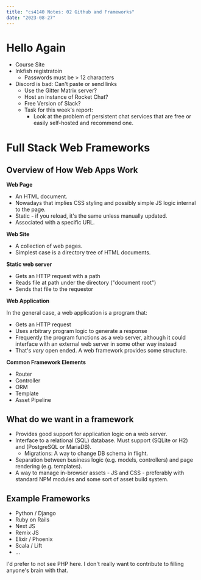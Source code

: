 ```yaml
---
title: "cs4140 Notes: 02 Github and Frameworks"
date: "2023-08-27"
---
```


# Hello Again

 - Course Site
 - Inkfish registratoin
   - Passwords must be > 12 characters
 - Discord is bad: Can't paste or send links
   - Use the Gitter Matrix server?
   - Host an instance of Rocket Chat?
   - Free Version of Slack?
   - Task for this week's report: 
     - Look at the problem of persistent chat services that are free or easily self-hosted and recommend one.

# Full Stack Web Frameworks

## Overview of How Web Apps Work

**Web Page**

 - An HTML document. 
 - Nowadays that implies CSS styling and possibly simple JS logic internal to the page.
 - Static - if you reload, it's the same unless manually updated.
 - Associated with a specific URL.

**Web Site**

 - A collection of web pages.
 - Simplest case is a directory tree of HTML documents.

**Static web server**

 - Gets an HTTP request with a path
 - Reads file at path under the directory ("document root")
 - Sends that file to the requestor
 
**Web Application**

In the general case, a web application is a program that:

 - Gets an HTTP request
 - Uses arbitrary program logic to generate a response
 - Frequently the program functions as a web server, although it
   could interface with an external web server in some other way 
   instead
 - That's *very* open ended. A web framework provides some structure.

**Common Framework Elements**

 - Router
 - Controller
 - ORM
 - Template
 - Asset Pipeline

## What do we want in a framework

 - Provides good support for application logic on a web server.
 - Interface to a relational (SQL) database. Must support (SQLite or H2) and (PostgreSQL or MariaDB).
   - Migrations: A way to change DB schema in flight.
 - Separation between business logic (e.g. models, controllers) and page rendering (e.g. templates).
 - A way to manage in-browser assets - JS and CSS - preferably with standard NPM modules and some sort of asset build system.
 
## Example Frameworks

 - Python / Django
 - Ruby on Rails
 - Next JS
 - Remix JS
 - Elixir / Phoenix
 - Scala / Lift
 - ...

I'd prefer to not see PHP here. I don't really want to contribute to filling anyone's brain with that.

